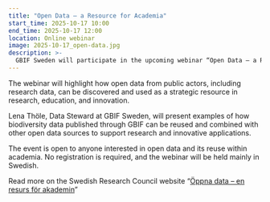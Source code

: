 ```yaml
---
title: "Open Data – a Resource for Academia"
start_time: 2025-10-17 10:00
end_time: 2025-10-17 12:00
location: Online webinar
image: 2025-10-17_open-data.jpg
description: >-
  GBIF Sweden will participate in the upcoming webinar “Open Data – a Resource for Academia,” organized by the Swedish Research Council (<a href="https://www.vr.se/english.html">Vetenskapsrådet</a>) and <a href="https://www.digg.se/en">DIGG</a>, the Agency for Digital Government. The event will take place on 17 October 2025, from 10:00 a.m. to 12:00 p.m., and will be held online.
---
```


The webinar will highlight how open data from public actors, including research data, can be discovered and used as a strategic resource in research, education, and innovation.

Lena Thöle, Data Steward at GBIF Sweden, will present examples of how biodiversity data published through GBIF can be reused and combined with other open data sources to support research and innovative applications.

The event is open to anyone interested in open data and its reuse within academia. No registration is required, and the webinar will be held mainly in Swedish.

Read more on the Swedish Research Council website “[Öppna data – en resurs för akademin](https://www.vr.se/aktuellt/evenemang/evenemangsarkiv/2025-09-16-oppna-data---en-resurs-for-akademin.html)”
